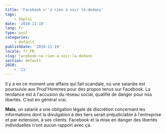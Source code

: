 ```yaml
---
title: 'Facebook n''a rien à voir là-dedans'
tags:
    - Emploi
date: '2010-11-19'
lang: fr
type: post
categories:
    - default
publishDate: '2010-11-19'
locale: fr_FR
slug: facebook-na-rien-a-voir-la-dedans
section: default
2010:
    - '11'
---
```


Il y a en ce moment une affaire qui fait scandale, où une salariée est poursuivie aux Prud'Hommes pour des propos tenus sur Facebook. La tendance est à l'accusion du réseau social, qualifié de danger pour nos libertés. C'est en général vrai.

**Mais**, un salarié a une obligation légale de discrétion concernant les informations dont la divulgation à des tiers serait préjudiciable à l'entreprise et par extension, à ses clients. Facebook et la mise en danger des libertés individuelles n'ont aucun rapport avec ça.
